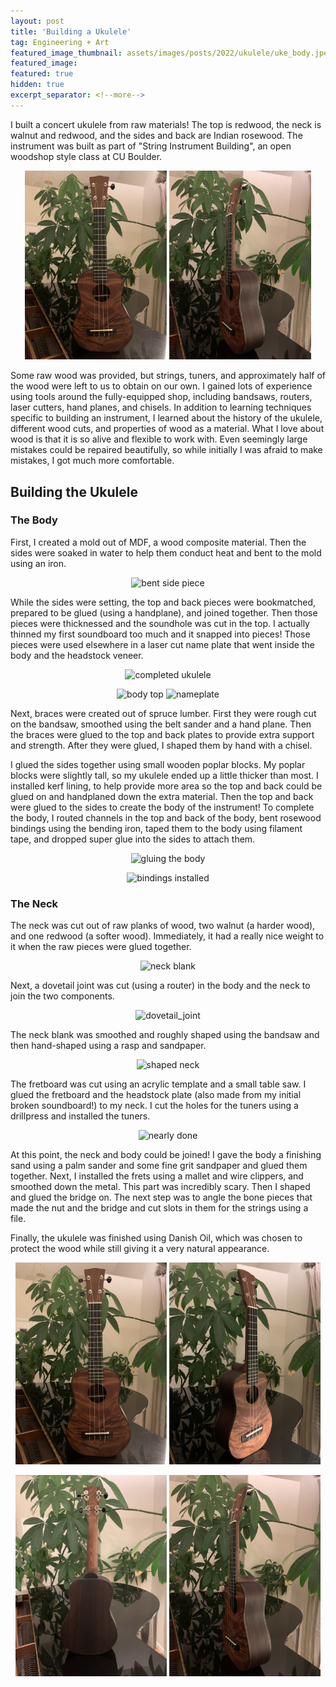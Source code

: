 ```yaml
---
layout: post
title: 'Building a Ukulele'
tag: Engineering + Art
featured_image_thumbnail: assets/images/posts/2022/ukulele/uke_body.jpeg
featured_image: 
featured: true
hidden: true
excerpt_separator: <!--more-->
---
```


I built a concert ukulele from raw materials! The top is redwood, the neck is walnut and redwood, and the sides and back are Indian rosewood. The instrument was built as part of "String Instrument Building", an open woodshop style class at CU Boulder. 

<!--more-->

<p align="center">
    <img src ="/assets/images/posts/2022/ukulele/uke_front.jpg" width="45%" alt="completed ukulele"/>
    <img src ="/assets/images/posts/2022/ukulele/uke_side.jpg" width="45%" alt="completed ukulele"/>
</p>

Some raw wood was provided, but strings, tuners, and approximately half of the wood were left to us to obtain on our own. I gained lots of experience using tools around the fully-equipped shop, including bandsaws, routers, laser cutters, hand planes, and chisels. In addition to learning techniques specific to building an instrument, I learned about the history of the ukulele, different wood cuts, and properties of wood as a material. What I love about wood is that it is so alive and flexible to work with. Even seemingly large mistakes could be repaired beautifully, so while initially I was afraid to make mistakes, I got much more comfortable.

## Building the Ukulele

### The Body
First, I created a mold out of MDF, a wood composite material. Then the sides were soaked in water to help them conduct heat and bent to the mold using an iron. 

<p align="center">
    <img src ="/assets/images/posts/2022/ukulele/bent_side.jpg" width="60%" alt="bent side piece"/>
</p>

While the sides were setting, the top and back pieces were bookmatched, prepared to be glued (using a handplane), and joined together. Then those pieces were thicknessed and the soundhole was cut in the top. I actually thinned my first soundboard too much and it snapped into pieces! Those pieces were used elsewhere in a laser cut name plate that went inside the body and the headstock veneer.

<p align="center">
    <img src ="/assets/images/posts/2022/ukulele/uke_body.jpeg" width="70%" alt="completed ukulele"/>
</p>

<p align="center">
    <img src ="/assets/images/posts/2022/ukulele/body_top.jpeg" width="30%" alt="body top"/>
    <img src ="/assets/images/posts/2022/ukulele/nameplate.jpeg" width="30%" alt="nameplate"/>
</p>


Next, braces were created out of spruce lumber. First they were rough cut on the bandsaw, smoothed using the belt sander and a hand plane. Then the braces were glued to the top and back plates to provide extra support and strength. After they were glued, I shaped them by hand with a chisel.

I glued the sides together using small wooden poplar blocks. My poplar blocks were slightly tall, so my ukulele ended up a little thicker than most. I installed kerf lining, to help provide more area so the top and back could be glued on and handplaned down the extra material. Then the top and back were glued to the sides to create the body of the instrument! To complete the body, I routed channels in the top and back of the body, bent rosewood bindings using the bending iron, taped them to the body using filament tape, and dropped super glue into the sides to attach them.

<p align="center">
    <img src ="/assets/images/posts/2022/ukulele/gluing_body.jpeg" width="60%" alt="gluing the body"/>
</p>
<p align="center">
    <img src ="/assets/images/posts/2022/ukulele/bindings.jpeg" width="60%" alt="bindings installed"/>
</p>

### The Neck
The neck was cut out of raw planks of wood, two walnut (a harder wood), and one redwood (a softer wood). Immediately, it had a really nice weight to it when the raw pieces were glued together.

<p align="center">
    <img src ="/assets/images/posts/2022/ukulele/neck_blank.jpeg" width="50%" alt="neck blank"/>
</p>

Next, a dovetail joint was cut (using a router) in the body and the neck to join the two components.

<p align="center">
    <img src ="/assets/images/posts/2022/ukulele/dovetail_joint.jpeg" width="50%" alt="dovetail_joint"/>
</p>


The neck blank was smoothed and roughly shaped using the bandsaw and then hand-shaped using a rasp and sandpaper.

<p align="center">
    <img src ="/assets/images/posts/2022/ukulele/shaped_neck.jpeg" width="50%" alt="shaped neck"/>
</p>

The fretboard was cut using an acrylic template and a small table saw. I glued the fretboard and the headstock plate (also made from my initial broken soundboard!) to my neck. I cut the holes for the tuners using a drillpress and installed the tuners.

<p align="center">
    <img src ="/assets/images/posts/2022/ukulele/almost.jpeg" width="50%" alt="nearly done"/>
</p>

At this point, the neck and body could be joined! I gave the body a finishing sand using a palm sander and some fine grit sandpaper and glued them together. Next, I installed the frets using a mallet and wire clippers, and smoothed down the metal. This part was incredibly scary. Then I shaped and glued the bridge on. The next step was to angle the bone pieces that made the nut and the bridge and cut slots in them for the strings using a file.

Finally, the ukulele was finished using Danish Oil, which was chosen to protect the wood while still giving it a very natural appearance.

<p align="center">
    <img src ="/assets/images/posts/2022/ukulele/uke_front.jpg" width="48%" alt="completed ukulele"/>
    <img src ="/assets/images/posts/2022/ukulele/uke_tilt.jpg" width="48%" alt="completed ukulele"/>
</p>
<p align="center">
    <img src ="/assets/images/posts/2022/ukulele/uke_back.jpg" width="48%" alt="completed ukulele"/>
    <img src ="/assets/images/posts/2022/ukulele/uke_side.jpg" width="48%" alt="completed ukulele">
</p>